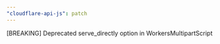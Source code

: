 ```yaml
---
"cloudflare-api-js": patch
---
```


[BREAKING] Deprecated serve_directly option in WorkersMultipartScript
